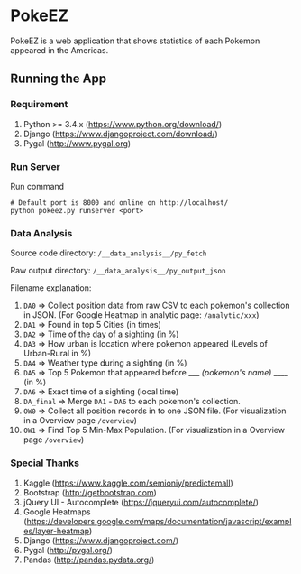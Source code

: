 # PokeEZ
PokeEZ is a web application that shows statistics of each Pokemon appeared in the Americas.

## Running the App

### Requirement
1. Python >= 3.4.x (https://www.python.org/download/)
2. Django (https://www.djangoproject.com/download/)
3. Pygal (http://www.pygal.org)


### Run Server
Run command
```
# Default port is 8000 and online on http://localhost/
python pokeez.py runserver <port>
```

### Data Analysis
Source code directory: `/__data_analysis__/py_fetch`

Raw output directory: `/__data_analysis__/py_output_json`

Filename explanation:

1. `DA0` => Collect position data from raw CSV to each pokemon's collection in JSON. (For Google Heatmap in analytic page: `/analytic/xxx`)
2. `DA1` => Found in top 5 Cities (in times)
3. `DA2` => Time of the day of a sighting (in %)
4. `DA3` => How urban is location where pokemon appeared (Levels of Urban-Rural in %)
5. `DA4` => Weather type during a sighting (in %)
6. `DA5` => Top 5 Pokemon that appeared before ___ *(pokemon's name)* ____ (in %)
7. `DA6` => Exact time of a sighting (local time)
8. `DA_final` => Merge `DA1` - `DA6` to each pokemon's collection.
9. `OW0` => Collect all position records in to one JSON file. (For visualization in a Overview page `/overview`)
10. `OW1` => Find Top 5 Min-Max Population. (For visualization in a Overview page `/overview`)

### Special Thanks

1. Kaggle (https://www.kaggle.com/semioniy/predictemall)
2. Bootstrap (http://getbootstrap.com)
3. jQuery UI - Autocomplete (https://jqueryui.com/autocomplete/)
4. Google Heatmaps (https://developers.google.com/maps/documentation/javascript/examples/layer-heatmap)
5. Django (https://www.djangoproject.com/)
6. Pygal (http://pygal.org/)
7. Pandas (http://pandas.pydata.org/)
